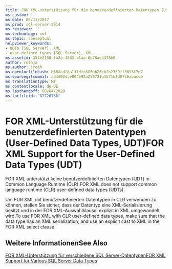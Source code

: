 ```yaml
---
title: FOR XML-Unterstützung für die benutzerdefinierten Datentypen (User-Defined Data Types, UDT) | Microsoft-Dokumentation
ms.custom: ''
ms.date: 06/13/2017
ms.prod: sql-server-2014
ms.reviewer: ''
ms.technology: xml
ms.topic: conceptual
helpviewer_keywords:
- UDTs [SQL Server], XML
- user-defined types [SQL Server], XML
ms.assetid: 354e2150-fa2a-4583-b1aa-6b78ae4378b6
author: rothja
ms.author: jroth
ms.openlocfilehash: b668ad2da13fdfc880ab26cb2b2759ff3693f7d7
ms.sourcegitcommit: ad4d92dce894592a259721a1571b1d8736abacdb
ms.translationtype: MT
ms.contentlocale: de-DE
ms.lasthandoff: 08/04/2020
ms.locfileid: "87726766"
---
```

# <a name="for-xml-support-for-the-user-defined-data-types-udt"></a><span data-ttu-id="872b0-102">FOR XML-Unterstützung für die benutzerdefinierten Datentypen (User-Defined Data Types, UDT)</span><span class="sxs-lookup"><span data-stu-id="872b0-102">FOR XML Support for the User-Defined Data Types (UDT)</span></span>
  <span data-ttu-id="872b0-103">FOR XML unterstützt keine benutzerdefinierten Datentypen (UDT) in Common Language Runtime (CLR).</span><span class="sxs-lookup"><span data-stu-id="872b0-103">FOR XML does not support common language runtime (CLR) user-defined data types (UDTs).</span></span>  
  
 <span data-ttu-id="872b0-104">Um FOR XML mit benutzerdefinierten Datentypen in CLR verwenden zu können, stellen Sie sicher, dass der Datentyp eine XML-Serialisierung besitzt und in der FOR XML-Auswahlklausel explizit in XML umgewandelt wird.</span><span class="sxs-lookup"><span data-stu-id="872b0-104">To use FOR XML with CLR user-defined data types, make sure that the data type has an XML serialization, and use an explicit cast to XML in the FOR XML select clause.</span></span>  
  
## <a name="see-also"></a><span data-ttu-id="872b0-105">Weitere Informationen</span><span class="sxs-lookup"><span data-stu-id="872b0-105">See Also</span></span>  
 [<span data-ttu-id="872b0-106">FOR XML-Unterstützung für verschiedene SQL Server-Datentypen</span><span class="sxs-lookup"><span data-stu-id="872b0-106">FOR XML Support for Various SQL Server Data Types</span></span>](for-xml-support-for-various-sql-server-data-types.md)  
  
  
